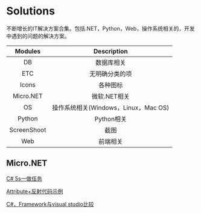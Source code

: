 
# Solutions

不断增长的IT解决方案合集。包括.NET，Python，Web，操作系统相关的，开发中遇到的问题的解决方案。

|   Modules   |             Description              |
| :---------: | :----------------------------------: |
|     DB      |              数据库相关              |
|     ETC     |            无明确分类的项            |
|    Icons    |               各种图标               |
|  Micro.NET  |             微软.NET相关             |
|     OS      | 操作系统相关(Windows，Linux，Mac OS) |
|     Python     |               Python相关               |
| ScreenShoot |                 截图                 |
|     Web     |               前端相关               |

## Micro.NET
[C# 5s一做任务](https://github.com/zhangsanlzh/Solutions/blob/master/Micro.NET/C%23%205s一做任务.md)

[Attribute+反射代码示例](https://github.com/zhangsanlzh/Solutions/blob/master/Micro.NET/Attribute%2B反射代码示例.cs)

[C#，Framework与visual studio比较](https://github.com/zhangsanlzh/Solutions/blob/master/Micro.NET/C%23%20Framework%20vs与windows操作系统.md)